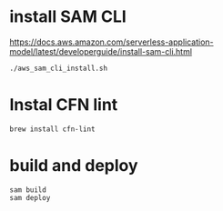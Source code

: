 # install SAM CLI

https://docs.aws.amazon.com/serverless-application-model/latest/developerguide/install-sam-cli.html

```sh
./aws_sam_cli_install.sh
```

# Instal CFN lint
```sh
brew install cfn-lint
```

# build and deploy
```sh
sam build
sam deploy
```